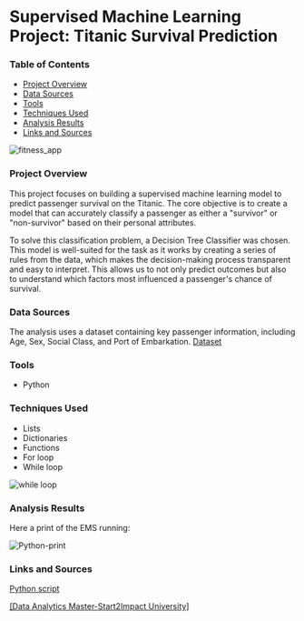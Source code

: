 # Supervised Machine Learning Project: Titanic Survival Prediction


### Table of Contents

- [Project Overview](#project-overview)
- [Data Sources](#data-sources)
- [Tools](#tools)
- [Techniques Used](#techniques-used)
- [Analysis Results ](#analysis-results)
- [Links and Sources](#links-and-sources)

![fitness_app](https://github.com/GabryGit/Python_Project-Fitness-application-EMS/blob/main/Sources/app-fitness.jpg)


### Project Overview

This project focuses on building a supervised machine learning model to predict passenger survival on the Titanic. The core objective is to create a model that can accurately classify a passenger as either a "survivor" or "non-survivor" based on their personal attributes.

To solve this classification problem, a Decision Tree Classifier was chosen. This model is well-suited for the task as it works by creating a series of rules from the data, which makes the decision-making process transparent and easy to interpret. This allows us to not only predict outcomes but also to understand which factors most influenced a passenger's chance of survival.


### Data Sources

The analysis uses a dataset containing key passenger information, including Age, Sex, Social Class, and Port of Embarkation. 
[Dataset](https://github.com/GabryGit/Machine_Learning_Project-Titanic-Survival-Prediction/blob/main/titanic_sub-dataset.csv)


### Tools

- Python


### Techniques Used

- Lists
- Dictionaries
- Functions
- For loop
- While loop
  

![while loop](https://github.com/GabryGit/Python_Project-Fitness-application-EMS/blob/main/Sources/while-true-cycle.jpeg)



### Analysis Results 

Here a print of the EMS running: 

![Python-print](https://github.com/GabryGit/Python_Project-Fitness-application-EMS/blob/main/Sources/python-print.png)


### Links and Sources
[Python script](https://github.com/GabryGit/Python_Project-Fitness-application-EMS/blob/main/Python_Project-Fitness-app-EMS.ipynb)

[[Data Analytics Master-Start2Impact University]](https://www.start2impact.it/master/data-science-analytics/)

